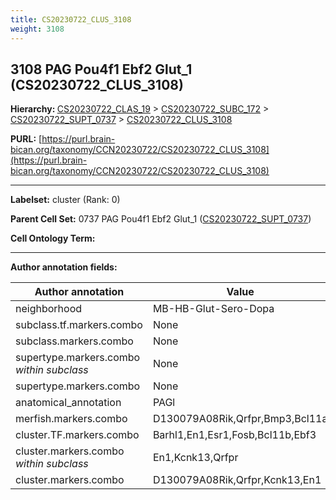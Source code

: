 ```yaml
---
title: CS20230722_CLUS_3108
weight: 3108
---
```

## 3108 PAG Pou4f1 Ebf2 Glut_1 (CS20230722_CLUS_3108)
<b>Hierarchy: </b>
[CS20230722_CLAS_19](../CS20230722_CLAS_19) >
[CS20230722_SUBC_172](../CS20230722_SUBC_172) >
[CS20230722_SUPT_0737](../CS20230722_SUPT_0737) >
[CS20230722_CLUS_3108](../CS20230722_CLUS_3108)

**PURL:** [https://purl.brain-bican.org/taxonomy/CCN20230722/CS20230722_CLUS_3108](https://purl.brain-bican.org/taxonomy/CCN20230722/CS20230722_CLUS_3108)

---


**Labelset:** cluster (Rank: 0)

**Parent Cell Set:** 0737 PAG Pou4f1 Ebf2 Glut_1 ([CS20230722_SUPT_0737](../CS20230722_SUPT_0737))



**Cell Ontology Term:** 

[MARKER GENES.]: #


---

[TRANSFERRED ANNOTATIONS.]: #


[AUTHOR ANNOTATION FIELDS.]: #


**Author annotation fields:**

| Author annotation | Value |
|-------------------|-------|
|neighborhood|MB-HB-Glut-Sero-Dopa|
|subclass.tf.markers.combo|None|
|subclass.markers.combo|None|
|supertype.markers.combo _within subclass_|None|
|supertype.markers.combo|None|
|anatomical_annotation|PAGl|
|merfish.markers.combo|D130079A08Rik,Qrfpr,Bmp3,Bcl11a|
|cluster.TF.markers.combo|Barhl1,En1,Esr1,Fosb,Bcl11b,Ebf3|
|cluster.markers.combo _within subclass_|En1,Kcnk13,Qrfpr|
|cluster.markers.combo|D130079A08Rik,Qrfpr,Kcnk13,En1|
